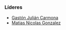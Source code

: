 ### Líderes
* [Gastón Julián Carmona](mailto:gaston.carmona@owasp.org)
* [Matias Nicolas Gonzalez](mailto:matias.gonzalez@owasp.org)
